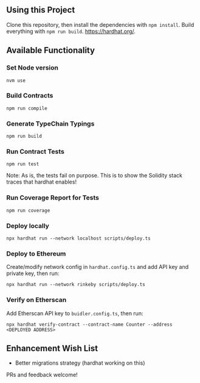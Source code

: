 ## Using this Project

Clone this repository, then install the dependencies with `npm install`. Build everything with `npm run build`. 
https://hardhat.org/.

## Available Functionality

### Set Node version

`nvm use`

### Build Contracts

`npm run compile`

### Generate TypeChain Typings

`npm run build`

### Run Contract Tests

`npm run test`

Note: As is, the tests fail on purpose. This is to show the Solidity stack traces that hardhat enables!

### Run Coverage Report for Tests

`npm run coverage`

### Deploy locally

`npx hardhat run --network localhost scripts/deploy.ts`

### Deploy to Ethereum

Create/modify network config in `hardhat.config.ts` and add API key and private key, then run:

`npx hardhat run --network rinkeby scripts/deploy.ts`

### Verify on Etherscan

Add Etherscan API key to `buidler.config.ts`, then run:

`npx hardhat verify-contract --contract-name Counter --address <DEPLOYED ADDRESS>`

## Enhancement Wish List

- Better migrations strategy (hardhat working on this)

PRs and feedback welcome!
